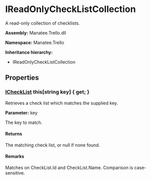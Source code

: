 # IReadOnlyCheckListCollection

A read-only collection of checklists.

**Assembly:** Manatee.Trello.dll

**Namespace:** Manatee.Trello

**Inheritance hierarchy:**

- IReadOnlyCheckListCollection

## Properties

### [ICheckList](ICheckList#ichecklist) this[string key] { get; }

Retrieves a check list which matches the supplied key.

**Parameter:** key

The key to match.

#### Returns

The matching check list, or null if none found.

#### Remarks

Matches on CheckList.Id and CheckList.Name. Comparison is case-sensitive.

